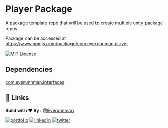 
# Player Package

A package template repo that will be used to create multiple unity package repos.

Package can be accessed at https://www.npmjs.com/package/com.eyerunnman.player

[![MIT License](https://img.shields.io/badge/License-MIT-green.svg)](https://choosealicense.com/licenses/mit/)

## Dependencies

[com.eyerunnman.interfaces](https://www.npmjs.com/package/com.eyerunnman.interfaces)
## 🔗 Links
**Build with ❤ By :**  [@Eyerunnman](https://www.github.com/eyerunnman)

[![portfolio](https://img.shields.io/badge/my_portfolio-000?style=for-the-badge&logo=ko-fi&logoColor=white)](https://eyerunnman.github.io/)
[![linkedin](https://img.shields.io/badge/linkedin-0A66C2?style=for-the-badge&logo=linkedin&logoColor=white)](https://www.linkedin.com/in/karanbatradev/)
[![twitter](https://img.shields.io/badge/twitter-1DA1F2?style=for-the-badge&logo=twitter&logoColor=white)](https://twitter.com/EyeRunnMan)

